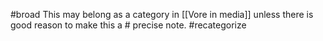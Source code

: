 #broad 
This may belong as a category in [[Vore in media]] unless there is good reason to make this a # precise note. #recategorize